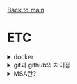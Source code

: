 [Back to main](/README.md)

# ETC
<details>
<summary> docker </summary>

- Docker는 개발자가 컨테이너를 빌드, 배포, 실행, 업데이트, 관리할 수 있는 오픈 소스 플랫폼
- 컨테이너: 표준화되고 실행 가능한 구성요소
  - 애플리케이션 소스 코드를 임의의 환경에서 실행하는 데 필요한 운영 체제(OS) 라이브러리 및 종속 항목을 조합한 것

### 도커 사용 이유
- 여러 컨테이너를 하나의 서버 안에서 처리할 수 있어 이에 대한 비용을 절약할 수 있음

</details> 

<details>
<summary> git과 github의 차이점 </summary>
  
- git은 local 저장소
- github는 원격 저장소

</details> 

<details>
<summary> MSA란? </summary>

- MSA란 1개의 시스템을 독립적으로 배포 가능한 각각의 서비스로 분할
- 각각의 서비스는 API를 통해 데이터를 주고 받으며 1개의 큰 서비스를 구성

### 장점
- 일부 서비스에 장애가 발생해도 전체 서비스에 영향이 없음
- 각각의 서비스들은 서로 다른 언어와 프레임워크로 구성

### 단점
- 서비스가 분리되어 있어 테스트나 트랜잭션 처리가 어려움
- 서비스 간 API로 통신하기 때문에 그에 대한 비용이 발생

### 모놀리식 아키텍처와의 차이
- 모놀리식은 하나의 시스템을 하나의 서비스로 개발하는 것

</details> 

<!-- 
<details>
<summary> </summary>


</details> 
-->